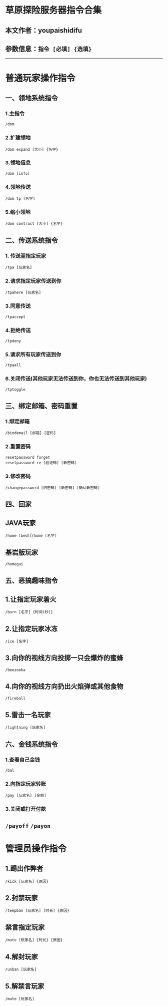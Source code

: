 # 草原探险服务器指令合集
## 本文作者：youpaishidifu
## 参数信息：`指令 [必填] {选填}`
---
# 普通玩家操作指令

## 一、领地系统指令
### 1.主指令
`/dom`
### 2.扩建领地
`/dom expand [大小] {名字}`
### 3.领地信息
`/dom [info]`
### 4.领地传送
`/dom tp [名字]`
### 5.缩小领地
`/dom contract [大小] {名字}`

## 二、传送系统指令
### 1. 传送至指定玩家
`/tpa [玩家名]`
### 2.请求指定玩家传送到你
`/tpahere [玩家名]`
### 3.同意传送
`/tpaccept`
### 4.拒绝传送
`/tpdeny`
### 5.请求所有玩家传送到你
`/tpaall`
### 6.关闭传送(其他玩家无法传送到你，你也无法传送到其他玩家)
`/tptoggle`

## 三、绑定邮箱、密码重置
### 1.绑定邮箱
`/bindemail [邮箱] [密码]`
### 2.重置密码
`resetpassword forget`<br>
`resetpassword re [验证码] [新密码]`
### 3.修改密码
`/changepassword [旧密码] [新密码] [确认新密码]`

## 四、回家
## JAVA玩家
`/home [bed]`/`/home [名字]`
## 基岩版玩家
`/homegui`

## 五、恶搞趣味指令
## 1.让指定玩家着火
`/burn [名字] {时间(秒)}`
## 2.让指定玩家冰冻
`/ice [名字]`
## 3.向你的视线方向投掷一只会爆炸的蜜蜂
`/beezooka`
## 4.向你的视线方向扔出火焰弹或其他食物
`/fireball`
## 5.雷击一名玩家
`/lightning [玩家名]`

## 六、金钱系统指令
### 1.查看自己金钱
`/bal`
### 2.向指定玩家转账
`/pay [玩家名] [金额]`
### 3.关闭或打开付款
`/payoff` `/payon`
---
# 管理员操作指令
## 1.踢出作弊者
`/kick [玩家名] {原因}`
## 2.封禁玩家
`/tempban [玩家名] [时长] {原因}`
## 禁言指定玩家
`/mute [玩家名] {时长} {原因}`
## 4.解封玩家
`/unban [玩家名]`
## 5.解禁言玩家
`/mute [玩家名]`
